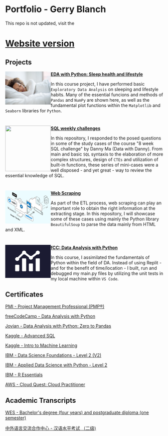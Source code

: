 # Portfolio - Gerry Blanch

This repo is not updated, visit the


# **[Website version](https://gblanch.github.io/projects/)**


## Projects

<img align="left" width="145" height="105" src="https://github.com/GBlanch/Portfolio/blob/main/0.Files/0.Practice-work-projects/0.FCC/oviahealth_TM.jpg"> **[EDA with Python:
Sleep health and lifestyle](https://jovian.com/g-blandugar/course-project-exploratory-data-analysis-03aug2023)**

In this course project, I have performed basic `Exploratory Data Analysis` on sleeping and lifestyle habits. 
Many of the essential funcions and methods of `Pandas` and `NumPy` are shown here, as well as the fundamental plot functions within the `Matplotlib` and `Seaborn` libraries for `Python`.

#

<img align="left" width="145" height="145" src="https://github.com/GBlanch/SQL-weekly-challenges/blob/main/A.Files/sql-challenge-png.png"> **[SQL weekly challenges](https://github.com/GBlanch/SQL-weekly-challenges/tree/main)**

In this repository, I responded to the posed questions in some of the study cases of the course "8 week SQL challenge" by Danny Ma (Data with Danny).
From main and basic `SQL` syntaxis to the elaboration of more complex structures, design of `CTEs` and utilization of built-in functions, these series of mini-cases were a well disposed  - and yet great  - way  to review the essential knowledge of SQL.

#


<img align="left" width="145" height="105" src="https://github.com/GBlanch/Web-scraping/blob/main/0.Files/0.images/580x348-Image_by_D.Tarasov%20_from_PrivateProxy.me.png"> **[Web Scraping](https://github.com/GBlanch/Web-scraping/blob/main/1.List%20of%20best-selling%20books/web_scraping_04AUG2023.ipynb)**

As part of the ETL process, web scraping can play an important role to obtain the right information at the extracting stage. 
In this repository, I will showcase some of these cases using mainly the Python library `BeautifulSoup` to parse the data mainly from HTML and XML.

#

<img align="left" width="145" height="105" src="https://github.com/GBlanch/Web-scraping/blob/main/0.Files/0.images/fCC_%20for_portfolio_intro.png"> **[fCC: Data Analysis with Python](https://github.com/GBlanch/fCC-Data-Analysis-with-Python-Certification)**

In this course, I assimilated the fundamentals of Python within the field of DA. Instead of using Replit - and for the benefit of time/location - I built, run and debugged my main.py files by utilizing the unit tests in my local machine within `VS Code`.


## Certificates

[PMI - Project Management Professional (PMP®)](https://github.com/GBlanch/Portfolio/blob/main/0.Files/1.Certificates/A.PMP/PMI%20Certfication.pdf)

[freeCodeCamp - Data Analysis with Python](https://github.com/GBlanch/Portfolio/blob/main/0.Files/1.Certificates/0.FCC/DA_with_Python_fCC_GBA.png)

[Jovian - Data Analysis with Python: Zero to Pandas](https://github.com/GBlanch/Portfolio/blob/main/0.Files/1.Certificates/0.FCC/Jovian_with_FFC_certificate%20_GBA.pdf)

[Kaggle - Advanced SQL](https://github.com/GBlanch/Portfolio/blob/main/0.Files/1.Certificates/3.Kaggle/Gerry%20Blanch%20-%20Advanced%20SQL.png)

[Kaggle - Intro to Machine Learning](https://github.com/GBlanch/Portfolio/blob/main/0.Files/1.Certificates/3.Kaggle/Gerry%20Blanch%20-%20Intro%20to%20Machine%20Learning.png)

[IBM - Data Science Foundations - Level 2 (V2)](https://www.credly.com/badges/d320cd32-ac1c-4361-b6be-68a2dbf29e20/linked_in_profile)

[IBM - Applied Data Science with Python - Level 2](https://www.credly.com/badges/4378b6b3-0a2a-4aaf-96b1-f839fe201a63/linked_in_profile)

[IBM - R Essentials](https://www.credly.com/badges/8234bcee-2bd1-49df-960e-e7a03c95c058/linked_in_profile)

[AWS - Cloud Quest: Cloud Practitioner](https://www.credly.com/badges/328c80e7-1584-4b77-bf44-d844f81e7eea/linked_in_profile)


## Academic Transcripts

[WES - Bachelor's degree (four years) and postgraduate diploma (one semester)](https://github.com/GBlanch/Portfolio/tree/main/0.Files/A.Transcripts/0.WES%20Course-by-Course%20report)

[中外语言交流合作中心 - 汉语水平考试 （二级)](https://github.com/GBlanch/Portfolio/tree/main/0.Files/A.Transcripts/2.%20%E6%B1%89%E8%AF%AD%E6%B0%B4%E5%B9%B3%E8%80%83%E8%AF%95%20%EF%BC%88%E4%BA%8C%E7%BA%A7%EF%BC%89%20-%20HSK%202)


